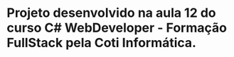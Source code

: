 # Projeto desenvolvido na aula 12 do curso C# WebDeveloper - Formação FullStack pela Coti Informática.
